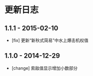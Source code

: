 # 更新日志

## 1.1.1 - 2015-02-10
- [fix] 更新“新秋式简易”中水上爆击机权值

## 1.1.0 - 2014-12-29
- [change] 索敌值显示增加小数部分
